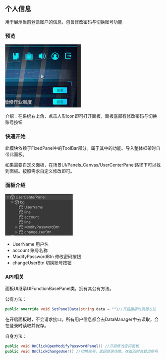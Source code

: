 ## 个人信息

用于展示当前登录账户的信息，包含修改密码与切换账号功能

### 预览

 ![](.\img\个人信息\个人信息.gif)

介绍：在系统右上角，点击人形icon即可打开面板，面板底部有修改密码与切换账号按钮

### 快速开始

此模块依赖于FixedPanel中的ToolBar部分。属于其中的功能。导入整体框架时自带此面板。

如果需要自定义面板，在场景UI/Panels_Canvas/UserCenterPanel路径下可以找到面板。按照需求自定义修改即可。

### 面板介绍

 ![](.\img\个人信息\Dingtalk_20220830150638.jpg)

- UserName 用户名
- account 账号名称
- ModifyPasswordBtn 修改密码按钮
- changeUserBtn 切换账号按钮

### API相关

面板UI继承UIFunctionBasePanel类，拥有其公有方法。

公有方法：

```c#
public override void SetPanelData(string data = "")//开启面板时调用方法
```

在开启面板时，不会请求接口。所有用户信息都会去DataManager中去读取，会在登录时读取并保存。

自身方法：

```c#
public void OnClickOpenModifyPasswordPanel() //开启修改密码面板
public void OnClickChangeUser() //切换账号，返回登录场景。在返回时会登出账号
```

